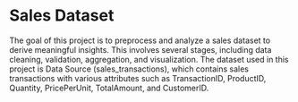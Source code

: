 # Sales Dataset
The goal of this project is to preprocess and analyze a sales dataset to derive meaningful insights. 
This involves several stages, including data cleaning, validation, aggregation, and visualization. The 
dataset used in this project is Data Source (sales_transactions), which contains sales transactions 
with various attributes such as TransactionID, ProductID, Quantity, PricePerUnit, TotalAmount, 
and CustomerID.

